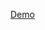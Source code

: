 <a href="https://raw.githack.com/moein1378/Clothing-store-website/master/main%20page.html" target="_blank">Demo</a>
